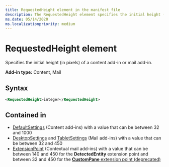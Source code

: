 ```yaml
---
title: RequestedHeight element in the manifest file
description: The RequestedHeight element specifies the initial height (in pixels) of a content or mail add-in.
ms.date: 05/14/2020
ms.localizationpriority: medium
---
```


# RequestedHeight element

Specifies the initial height (in pixels) of a content add-in or mail add-in.

**Add-in type:** Content, Mail

## Syntax

```XML
<RequestedHeight>integer</RequestedHeight>
```

## Contained in

- [DefaultSettings](defaultsettings.md) (Content add-ins) with a value that can be between 32 and 1000
- [DesktopSettings](desktopsettings.md) and [TabletSettings](tabletsettings.md) (Mail add-ins) with a value that can be between 32 and 450
- [ExtensionPoint](extensionpoint.md) (Contextual mail add-ins) with a value that can be between 140 and 450 for the **DetectedEntity** extension point and between 32 and 450 for the [**CustomPane** extension point (deprecated)](https://developer.microsoft.com/outlook/blogs/make-your-add-ins-available-in-the-office-ribbon/)
